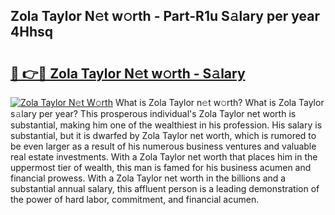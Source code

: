 ## Zola Taylor N𝚎t w𝚘rth - Part-R1u S𝚊lary per year 4Hhsq

# <h2><a href="http://gc0gc4.nevu.top/?p=Zola+Taylor">🔗 👉🔴 Zola Taylor N𝚎t w𝚘rth - S𝚊lary</a></h2>

[![Zola Taylor N𝚎t W𝚘rth](https://i.imgur.com/Oavwk0R.jpeg)](http://gc0gc4.nevu.top/?p=Zola+Taylor)
What is Zola Taylor n𝚎t w𝚘rth? What is Zola Taylor s𝚊lary per year?
This prosperous individual's Zola Taylor net worth is substantial, making him one of the wealthiest in his profession. His salary is substantial, but it is dwarfed by Zola Taylor net worth, which is rumored to be even larger as a result of his numerous business ventures and valuable real estate investments. With a Zola Taylor net worth that places him in the uppermost tier of wealth, this man is famed for his business acumen and financial prowess. With a Zola Taylor net worth in the billions and a substantial annual salary, this affluent person is a leading demonstration of the power of hard labor, commitment, and financial acumen.
